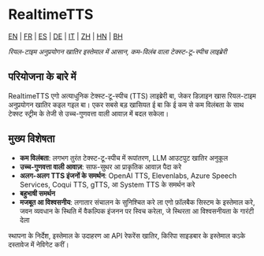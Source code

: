 # RealtimeTTS

[EN](../en/index.md) | [FR](../fr/index.md) | [ES](../es/index.md) | [DE](../de/index.md) | [IT](../it/index.md) | [ZH](../zh/index.md) | [HN](../hn/index.md) | [BH](../bh/index.md)

*रियल-टाइम अनुप्रयोगन खातिर इस्तेमाल में आसान, कम-विलंब वाला टेक्स्ट-टू-स्पीच लाइब्रेरी*

## परियोजना के बारे में

RealtimeTTS एगो अत्याधुनिक टेक्स्ट-टू-स्पीच (TTS) लाइब्रेरी बा, जेकर डिज़ाइन खास रियल-टाइम अनुप्रयोगन खातिर कइल गइल बा। एकर सबसे बड़ खासियत ई बा कि ई कम से कम विलंबता के साथ टेक्स्ट स्ट्रीम के तेजी से उच्च-गुणवत्ता वाली आवाज़ में बदल सकेला।

## मुख्य विशेषता

- **कम विलंबता**: लगभग तुरंत टेक्स्ट-टू-स्पीच में रूपांतरण, LLM आउटपुट खातिर अनुकूल
- **उच्च-गुणवत्ता वाली आवाज़**: साफ-सुथर आ प्राकृतिक आवाज़ पैदा करे
- **अलग-अलग TTS इंजनों के समर्थन**: OpenAI TTS, Elevenlabs, Azure Speech Services, Coqui TTS, gTTS, आ System TTS के समर्थन करे
- **बहुभाषी समर्थन**
- **मजबूत आ विश्वसनीय**: लगातार संचालन के सुनिश्चित करे ला एगो फ़ॉलबैक सिस्टम के इस्तेमाल करे, जवन व्यवधान के स्थिति में वैकल्पिक इंजनन पर स्विच करेला, जे स्थिरता आ विश्वसनीयता के गारंटी देला

स्थापना के निर्देश, इस्तेमाल के उदाहरण आ API रेफरेंस खातिर, किरिपा साइडबार के इस्तेमाल कऽके दस्तावेज में नेविगेट करीं।